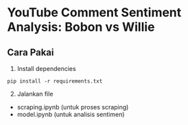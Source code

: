 # YouTube Comment Sentiment Analysis: Bobon vs Willie

## Cara Pakai
1. Install dependencies  
```
pip install -r requirements.txt
```

2. Jalankan file
- scraping.ipynb (untuk proses scraping)
- model.ipynb (untuk analisis sentimen)

